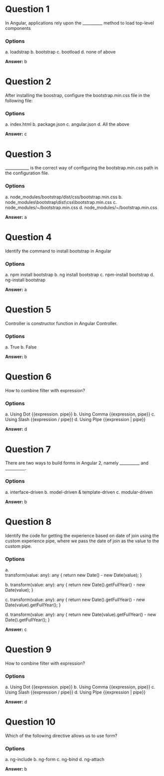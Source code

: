 # Question 1

In Angular, applications rely upon the __________ method to load top-level components

### Options

a. loadstrap
b. bootstrap
c. bootload
d. none of above


**Answer:** b


# Question 2

After installing the boostrap, configure the bootstrap.min.css file in the following file:

### Options

a. index.html
b. package.json
c. angular.json
d. All the above

**Answer:** c


# Question 3

____________ is the correct way of configuring the bootstrap.min.css path in the configuration file.

### Options

a. node_modules/bootstrap/dist/css/bootstrap.min.css
b. node_modules\bootstrap\dist\css\bootstrap.min.css
c. node_modules/~/bootstrap.min.css
d. node_modules/~/bootstrap.min.css

**Answer:** a


# Question 4

Identify the command to install bootstrap in Angular

### Options

a. npm install bootstrap
b. ng install bootstrap
c. npm-install bootstrap
d. ng-install bootstrap 

**Answer:** a


# Question 5

Controller is constructor function in Angular Controller.

### Options

a. True
b. False

**Answer:** b


# Question 6

How to combine filter with expression?

### Options

a. Using Dot {{expression. pipe}}
b. Using Comma {{expression, pipe}}
c. Using Slash {{expression / pipe}}
d. Using PIpe {{expression | pipe}}

**Answer:** d


# Question 7

There are two ways to build forms in Angular 2, namely __________ and __________.

### Options

a. interface-driven
b. model-driven & template-driven
c. modular-driven 

**Answer:** b


# Question 8

Identify the code for getting the experience based on date of join using the custom experience pipe, where we pass the date of join as the value to the custom pipe.

### Options

a.   
transform(value: any): any {
  return new Date() - new Date(value);
}

b. 
transform(value: any): any {
  return new Date().getFullYear() - new Date(value);
}

c. 
transform(value: any): any {
  return new Date().getFullYear() - new Date(value).getFullYear();
}

d. 
transform(value: any): any {
  return new Date(value).getFullYear() - new Date().getFullYear();
}

**Answer:** c


# Question 9

How to combine filter with expression?

### Options

a. Using Dot {{expression. pipe}}
b. Using Comma {{expression, pipe}}
c. Using Slash {{expression / pipe}}
d. Using PIpe {{expression | pipe}}

**Answer:** d


# Question 10

Which of the following directive allows us to use form?

### Options

a. ng-include
b. ng-form
c. ng-bind
d. ng-attach

**Answer:** b

